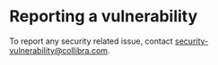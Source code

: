 Reporting a vulnerability
=========================
To report any security related issue, contact security-vulnerability@collibra.com.
